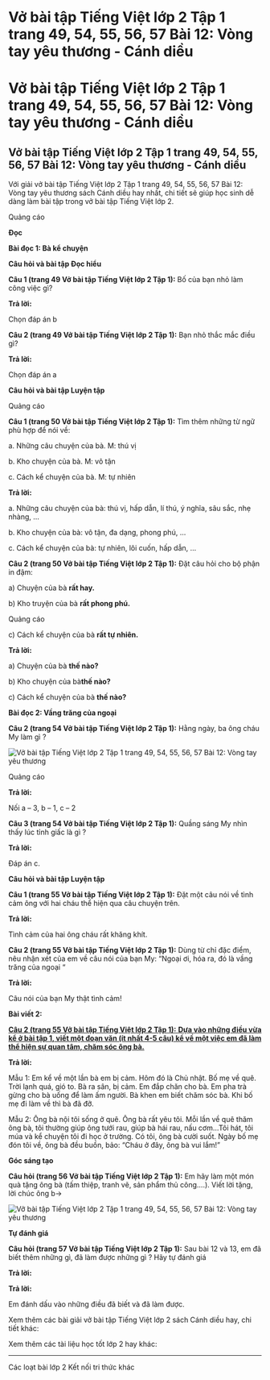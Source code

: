 # Vở bài tập Tiếng Việt lớp 2 Tập 1 trang 49, 54, 55, 56, 57 Bài 12: Vòng tay yêu thương - Cánh diều

# Vở bài tập Tiếng Việt lớp 2 Tập 1 trang 49, 54, 55, 56, 57 Bài 12: Vòng tay yêu thương - Cánh diều

## Vở bài tập Tiếng Việt lớp 2 Tập 1 trang 49, 54, 55, 56, 57 Bài 12: Vòng tay yêu thương - Cánh diều

Với giải vở bài tập Tiếng Việt lớp 2 Tập 1 trang 49, 54, 55, 56, 57 Bài 12: Vòng tay yêu thương sách Cánh diều hay nhất, chi tiết sẽ giúp học sinh dễ dàng làm bài tập trong vở bài tập Tiếng Việt lớp 2.

Quảng cáo

**Đọc**

**Bài đọc 1: Bà kể chuyện**

**Câu hỏi và bài tập Đọc hiểu**

**Câu 1 (trang 49 Vở bài tập Tiếng Việt lớp 2 Tập 1):** Bố của bạn nhỏ làm công việc gì?

**Trả lời:**

Chọn đáp án b

**Câu 2 (trang 49 Vở bài tập Tiếng Việt lớp 2 Tập 1):** Bạn nhỏ thắc mắc điều gì?

**Trả lời:**

Chọn đáp án a

**Câu hỏi và bài tập Luyện tập**

Quảng cáo

**Câu 1 (trang 50 Vở bài tập Tiếng Việt lớp 2 Tập 1):** Tìm thêm những từ ngữ phù hợp để nói về:

a. Những câu chuyện của bà. M: thú vị

b. Kho chuyện của bà. M: vô tận

c. Cách kể chuyện của bà. M: tự nhiên

**Trả lời:**

a. Những câu chuyện của bà: thú vị, hấp dẫn, lí thú, ý nghĩa, sâu sắc, nhẹ nhàng, ...

b. Kho chuyện của bà: vô tận, đa dạng, phong phú, ...

c. Cách kể chuyện của bà: tự nhiên, lôi cuốn, hấp dẫn, ...

**Câu 2 (trang 50 Vở bài tập Tiếng Việt lớp 2 Tập 1):** Đặt câu hỏi cho bộ phận in đậm:

a) Chuyện của bà **rất hay.**

b) Kho truyện của bà **rất phong phú.**

Quảng cáo

c) Cách kể chuyện của bà **rất tự nhiên.**

**Trả lời:**

a) Chuyện của bà **thế nào?**

b) Kho chuyện của bà**thế nào?**

c) Cách kể chuyện của bà **thế nào?**

**Bài đọc 2: Vầng trăng của ngoại**

**Câu 2 (trang 54 Vở bài tập Tiếng Việt lớp 2 Tập 1):** Hằng ngày, ba ông cháu My làm gì ?

![Vở bài tập Tiếng Việt lớp 2 Tập 1 trang 49, 54, 55, 56, 57 Bài 12: Vòng tay yêu thương](https://vietjack.com/vbt-tieng-viet-2-cd/images/bai-12-vong-tay-yeu-thuong.png)

Quảng cáo

**Trả lời:**

Nối a – 3, b – 1, c – 2 

**Câu 3 (trang 54 Vở bài tập Tiếng Việt lớp 2 Tập 1):** Quầng sáng My nhìn thấy lúc tỉnh giấc là gì ?

**Trả lời:**

Đáp án c. 

**Câu hỏi và bài tập Luyện tập**

**Câu 1 (trang 55 Vở bài tập Tiếng Việt lớp 2 Tập 1):** Đặt một câu nói về tình cảm ông với hai cháu thể hiện qua câu chuyện trên. 

**Trả lời:**

Tình cảm của hai ông cháu rất khăng khít. 

**Câu 2 (trang 55 Vở bài tập Tiếng Việt lớp 2 Tập 1):** Dùng từ chỉ đặc điểm, nêu nhận xét của em về câu nói của bạn My: “Ngoại ơi, hóa ra, đó là vầng trăng của ngoại “

**Trả lời:**

Câu nói của bạn My thật tình cảm!

**Bài viết 2:**

[**Câu 2 (trang 55 Vở bài tập Tiếng Việt lớp 2 Tập 1):** **Dựa vào những điều vừa kể ở bài tập 1, viết một đoạn văn (ít nhất 4-5 câu) kể về một việc em đã làm thể hiện sự quan tâm, chăm sóc ông bà.**](https://vietjack.com/vbt-tieng-viet-2-cd/viet-mot-doan-van-it-nhat-4-5-cau-ke-ve-mot-viec-em-da-lam-the-hien-su-quan-tam-vm.jsp)

**Trả lời:**

Mẫu 1: Em kể về một lần bà em bị cảm. Hôm đó là Chủ nhật. Bố mẹ về quê. Trời lạnh quá, gió to. Bà ra sân, bị cảm. Em đắp chăn cho bà. Em pha trà gừng cho bà uống để làm ấm người. Bà khen em biết chăm sóc bà. Khi bố mẹ đi làm về thì bà đã đỡ.

Mẫu 2: Ông bà nội tôi sống ở quê. Ông bà rất yêu tôi. Mỗi lần về quê thăm ông bà, tôi thường giúp ông tưới rau, giúp bà hái rau, nấu cơm…Tôi hát, tôi múa và kể chuyện tôi đi học ở trường. Có tôi, ông bà cười suốt. Ngày bố mẹ đón tôi về, ông bà đều buồn, bảo: “Cháu ở đây, ông bà vui lắm!”

**Góc sáng tạo**

**Câu hỏi (trang 56 Vở bài tập Tiếng Việt lớp 2 Tập 1):** Em hãy làm một món quà tặng ông bà (tấm thiệp, tranh vẽ, sản phẩm thủ công....). Viết lời tặng, lời chúc ông b->

![Vở bài tập Tiếng Việt lớp 2 Tập 1 trang 49, 54, 55, 56, 57 Bài 12: Vòng tay yêu thương](https://vietjack.com/vbt-tieng-viet-2-cd/images/bai-12-vong-tay-yeu-thuong-1.png)

**Tự đánh giá**

**Câu hỏi (trang 57 Vở bài tập Tiếng Việt lớp 2 Tập 1):** Sau bài 12 và 13, em đã biết thêm những gì, đã làm được những gì ? Hãy tự đánh giá

**Trả lời:**

**Trả lời:**

Em đánh dấu vào những điều đã biết và đã làm được. 

Xem thêm các bài giải vở bài tập Tiếng Việt lớp 2 sách Cánh diều hay, chi tiết khác:

Xem thêm các tài liệu học tốt lớp 2 hay khác:

* * *

Các loạt bài lớp 2 Kết nối tri thức khác
